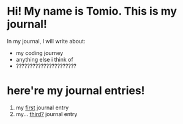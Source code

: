 # Hi! My name is Tomio. This is my journal!

In my journal, I will write about:

- my coding journey
- anything else i think of
- ??????????????????????


# here're my journal entries!
1. my [first](entries/entry_01.md) journal entry
2. my... [third?](entries/entry_03.md) journal entry



